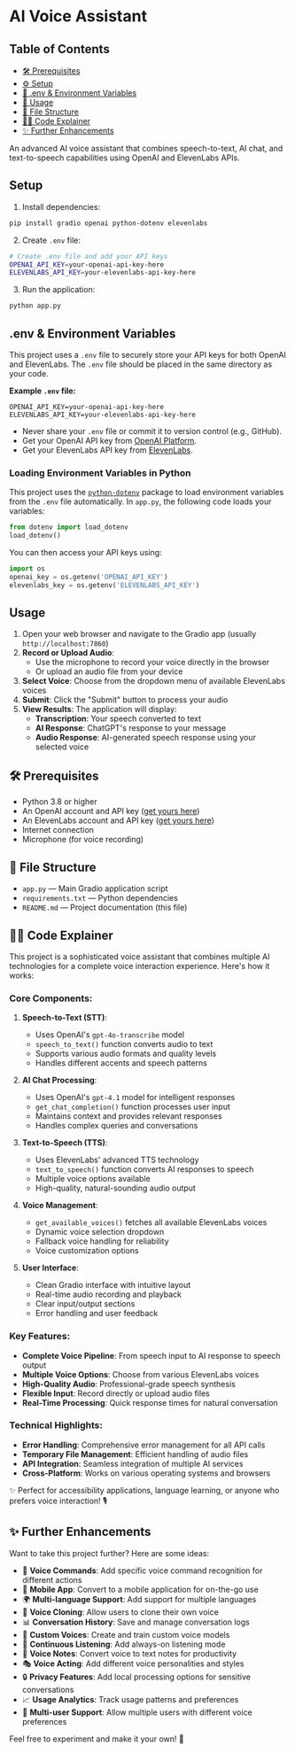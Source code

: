 # AI Voice Assistant

## Table of Contents
- [🛠️ Prerequisites](#prerequisites)
- [⚙️ Setup](#setup)
- [🔑 .env & Environment Variables](#env--environment-variables)
- [💬 Usage](#usage)
- [📁 File Structure](#file-structure)
- [🧑‍💻 Code Explainer](#code-explainer)
- [✨ Further Enhancements](#further-enhancements)

An advanced AI voice assistant that combines speech-to-text, AI chat, and text-to-speech capabilities using OpenAI and ElevenLabs APIs.

## Setup

1. Install dependencies:
```bash
pip install gradio openai python-dotenv elevenlabs
```

2. Create `.env` file:
```bash
# Create .env file and add your API keys
OPENAI_API_KEY=your-openai-api-key-here
ELEVENLABS_API_KEY=your-elevenlabs-api-key-here
```

3. Run the application:
```bash
python app.py
```

## .env & Environment Variables

This project uses a `.env` file to securely store your API keys for both OpenAI and ElevenLabs. The `.env` file should be placed in the same directory as your code.

**Example `.env` file:**
```env
OPENAI_API_KEY=your-openai-api-key-here
ELEVENLABS_API_KEY=your-elevenlabs-api-key-here
```

- Never share your `.env` file or commit it to version control (e.g., GitHub).
- Get your OpenAI API key from [OpenAI Platform](https://platform.openai.com/account/api-keys).
- Get your ElevenLabs API key from [ElevenLabs](https://elevenlabs.io/).

### Loading Environment Variables in Python

This project uses the [`python-dotenv`](https://pypi.org/project/python-dotenv/) package to load environment variables from the `.env` file automatically. In `app.py`, the following code loads your variables:

```python
from dotenv import load_dotenv
load_dotenv()
```

You can then access your API keys using:

```python
import os
openai_key = os.getenv('OPENAI_API_KEY')
elevenlabs_key = os.getenv('ELEVENLABS_API_KEY')
```

## Usage

1. Open your web browser and navigate to the Gradio app (usually `http://localhost:7860`)
2. **Record or Upload Audio**:
   - Use the microphone to record your voice directly in the browser
   - Or upload an audio file from your device
3. **Select Voice**: Choose from the dropdown menu of available ElevenLabs voices
4. **Submit**: Click the "Submit" button to process your audio
5. **View Results**: The application will display:
   - **Transcription**: Your speech converted to text
   - **AI Response**: ChatGPT's response to your message
   - **Audio Response**: AI-generated speech response using your selected voice

## 🛠️ Prerequisites

- Python 3.8 or higher
- An OpenAI account and API key ([get yours here](https://platform.openai.com/account/api-keys))
- An ElevenLabs account and API key ([get yours here](https://elevenlabs.io/))
- Internet connection
- Microphone (for voice recording)

## 📁 File Structure

- `app.py` — Main Gradio application script
- `requirements.txt` — Python dependencies
- `README.md` — Project documentation (this file)

## 🧑‍💻 Code Explainer

This project is a sophisticated voice assistant that combines multiple AI technologies for a complete voice interaction experience. Here's how it works:

### Core Components:

1. **Speech-to-Text (STT)**:
   - Uses OpenAI's `gpt-4o-transcribe` model
   - `speech_to_text()` function converts audio to text
   - Supports various audio formats and quality levels
   - Handles different accents and speech patterns

2. **AI Chat Processing**:
   - Uses OpenAI's `gpt-4.1` model for intelligent responses
   - `get_chat_completion()` function processes user input
   - Maintains context and provides relevant responses
   - Handles complex queries and conversations

3. **Text-to-Speech (TTS)**:
   - Uses ElevenLabs' advanced TTS technology
   - `text_to_speech()` function converts AI responses to speech
   - Multiple voice options available
   - High-quality, natural-sounding audio output

4. **Voice Management**:
   - `get_available_voices()` fetches all available ElevenLabs voices
   - Dynamic voice selection dropdown
   - Fallback voice handling for reliability
   - Voice customization options

5. **User Interface**:
   - Clean Gradio interface with intuitive layout
   - Real-time audio recording and playback
   - Clear input/output sections
   - Error handling and user feedback

### Key Features:
- **Complete Voice Pipeline**: From speech input to AI response to speech output
- **Multiple Voice Options**: Choose from various ElevenLabs voices
- **High-Quality Audio**: Professional-grade speech synthesis
- **Flexible Input**: Record directly or upload audio files
- **Real-Time Processing**: Quick response times for natural conversation

### Technical Highlights:
- **Error Handling**: Comprehensive error management for all API calls
- **Temporary File Management**: Efficient handling of audio files
- **API Integration**: Seamless integration of multiple AI services
- **Cross-Platform**: Works on various operating systems and browsers

✨ Perfect for accessibility applications, language learning, or anyone who prefers voice interaction! 🎙️

## ✨ Further Enhancements

Want to take this project further? Here are some ideas:

- 🎯 **Voice Commands**: Add specific voice command recognition for different actions
- 📱 **Mobile App**: Convert to a mobile application for on-the-go use
- 🌍 **Multi-language Support**: Add support for multiple languages
- 🎵 **Voice Cloning**: Allow users to clone their own voice
- 📊 **Conversation History**: Save and manage conversation logs
- 🎨 **Custom Voices**: Create and train custom voice models
- 🔄 **Continuous Listening**: Add always-on listening mode
- 📝 **Voice Notes**: Convert voice to text notes for productivity
- 🎭 **Voice Acting**: Add different voice personalities and styles
- 🔒 **Privacy Features**: Add local processing options for sensitive conversations
- 📈 **Usage Analytics**: Track usage patterns and preferences
- 🤝 **Multi-user Support**: Allow multiple users with different voice preferences

Feel free to experiment and make it your own! 🚀 